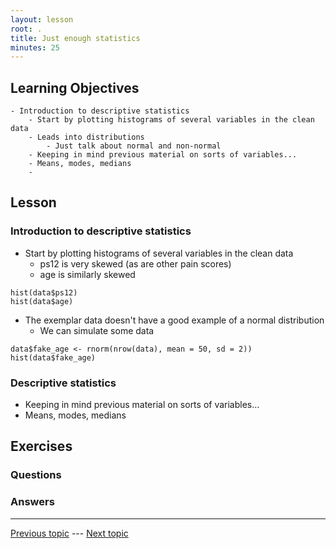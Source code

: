 ```yaml
---
layout: lesson
root: .
title: Just enough statistics
minutes: 25
---
```


<!-- rename file with the lesson name replacing template -->

## Learning Objectives 

    - Introduction to descriptive statistics
        - Start by plotting histograms of several variables in the clean data
        - Leads into distributions
            - Just talk about normal and non-normal
        - Keeping in mind previous material on sorts of variables...
        - Means, modes, medians
        - 


## Lesson 

### Introduction to descriptive statistics

- Start by plotting histograms of several variables in the clean data
    - ps12 is very skewed (as are other pain scores)
    - age is similarly skewed
    
```
hist(data$ps12)
hist(data$age)
```

- The exemplar data doesn't have a good example of a normal distribution
    - We can simulate some data 
    
```
data$fake_age <- rnorm(nrow(data), mean = 50, sd = 2))  
hist(data$fake_age)
```
### Descriptive statistics
- Keeping in mind previous material on sorts of variables...
- Means, modes, medians

## Exercises

### Questions

### Answers



---

[Previous topic]() --- [Next topic]()



